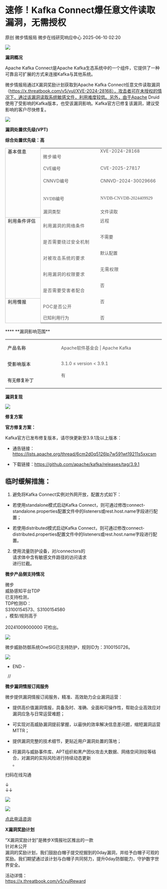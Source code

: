 #  速修！Kafka Connect爆任意文件读取漏洞，无需授权  
原创 微步情报局  微步在线研究响应中心   2025-06-10 02:20  
  
![](https://mmbiz.qpic.cn/mmbiz_png/fFyp1gWjicMKNkm4Pg1Ed6nv0proxQLEKJ2CUCIficfAwKfClJ84puialc9eER0oaibMn1FDUpibeK1t1YvgZcLYl3A/640?wx_fmt=png&wxfrom=5&wx_lazy=1&wx_co=1 "")  
  
  
**漏洞概况**  
  
  
  
Apache Kafka Connect是Apache Kafka生态系统中的一个组件，它提供了一种可靠且可扩展的方式来连接Kafka与其他系统。  
  
微步情报局通过X漏洞奖励计划获取到Apache Kafka Connect任意文件读取漏洞（https://x.threatbook.com/v5/vul/XVE-2024-28168），攻击者可在未授权的情况下，通过该漏洞读取系统敏感文件，利用难度较低。另外，由于Apache Druid 使用了受影响的Kafka版本，也受该漏洞影响。Kafka官方已修复该漏洞，建议受影响的客户尽快修复。  
  
![](https://mmbiz.qpic.cn/mmbiz_png/fFyp1gWjicMJAGnGMY6libdLENlD3kdoibFN3FoaXJI0c5LQVNa4KWnicvsKJgXMYRmpEbiaAibMztMDTibx7Qs5VGT1A/640?wx_fmt=png&from=appmsg "")  
  
  
**漏洞处置优先级(VPT)**  
  
  
  
**综合处置优先级：高**  
<table><tbody><tr style="-webkit-tap-highlight-color: transparent;margin: 0px;padding: 0px;outline: 0px;max-width: 100%;box-sizing: border-box !important;overflow-wrap: break-word !important;height: 31.0667px;visibility: visible;"><td rowspan="5" data-colwidth="110" width="110" style="-webkit-tap-highlight-color: transparent;margin: 0px;padding: 0px 7.2px;outline: 0px;overflow-wrap: break-word !important;word-break: break-all;hyphens: auto;border: 0.666667px solid rgb(191, 191, 191);max-width: 100%;box-sizing: border-box !important;vertical-align: top;visibility: visible;"><p style="-webkit-tap-highlight-color: transparent;margin: 0px;padding: 0px;outline: 0px;max-width: 100%;box-sizing: border-box !important;overflow-wrap: break-word !important;clear: both;min-height: 1em;visibility: visible;"><span style="-webkit-tap-highlight-color: transparent;margin: 0px;padding: 0px;outline: 0px;max-width: 100%;box-sizing: border-box !important;overflow-wrap: break-word !important;color: rgb(84, 84, 84);font-size: 14px;letter-spacing: 1px;visibility: visible;"><strong style="-webkit-tap-highlight-color: transparent;margin: 0px;padding: 0px;outline: 0px;max-width: 100%;box-sizing: border-box !important;overflow-wrap: break-word !important;visibility: visible;"><span leaf="">基本信息</span></strong></span><o:p style="-webkit-tap-highlight-color: transparent;margin: 0px;padding: 0px;outline: 0px;max-width: 100%;box-sizing: border-box !important;overflow-wrap: break-word !important;visibility: visible;"></o:p></p></td><td data-colwidth="188" width="158.33333333333334" style="padding: 0px 7.2px;outline: 0px;word-break: break-all;hyphens: auto;border-width: 0.666667px;border-color: rgb(191, 191, 191);vertical-align: top;"><p style="outline: 0px;"><span style="outline: 0px;color: rgb(84, 84, 84);letter-spacing: 1px;font-size: 14px;"><span leaf=""><span textstyle="" style="font-size: 14px;color: rgb(84, 84, 84);font-weight: normal;">微步编号</span></span></span><o:p style="outline: 0px;"></o:p></p></td><td data-colwidth="229" width="88" style="padding: 0px 7.2px;outline: 0px;word-break: break-all;hyphens: auto;border-width: 0.666667px;border-color: rgb(191, 191, 191);vertical-align: top;"><span style="font-size: 14px;color: rgb(84, 84, 84);" data-pm-slice="2 2 [&#34;table&#34;,{&#34;interlaced&#34;:null,&#34;align&#34;:null,&#34;class&#34;:null,&#34;style&#34;:&#34;width:557px;&#34;},&#34;table_body&#34;,null,&#34;table_row&#34;,{&#34;class&#34;:null,&#34;style&#34;:&#34;outline: 0px;height: 31.0667px;&#34;},&#34;table_cell&#34;,{&#34;colspan&#34;:1,&#34;rowspan&#34;:1,&#34;colwidth&#34;:[261],&#34;width&#34;:&#34;88&#34;,&#34;valign&#34;:null,&#34;align&#34;:null,&#34;style&#34;:&#34;padding: 0px 7.2px;outline: 0px;word-break: break-all;hyphens: auto;border-width: 0.666667px;border-color: rgb(191, 191, 191);vertical-align: top;&#34;},&#34;para&#34;,{&#34;tagName&#34;:&#34;p&#34;,&#34;attributes&#34;:{},&#34;namespaceURI&#34;:&#34;http://www.w3.org/1999/xhtml&#34;}]"><span leaf=""><span textstyle="" style="font-size: 14px;color: rgb(84, 84, 84);font-weight: normal;">XVE-</span></span><span leaf=""><span textstyle="" style="font-size: 14px;color: rgb(84, 84, 84);font-weight: normal;">2024-</span></span><span leaf=""><span textstyle="" style="font-size: 14px;color: rgb(84, 84, 84);font-weight: normal;">28168</span></span></span></td></tr><tr><td data-colwidth="188"><section><span leaf=""><span textstyle="" style="font-size: 14px;color: rgb(84, 84, 84);font-weight: normal;">CVE编号</span></span></section></td><td data-colwidth="229"><section><span leaf=""><span textstyle="" style="font-size: 14px;color: rgb(84, 84, 84);font-weight: normal;">C</span></span><span leaf=""><span textstyle="" style="font-size: 14px;color: rgb(84, 84, 84);font-weight: normal;">VE-2025-27817</span></span></section></td></tr><tr><td data-colwidth="188"><section><span leaf=""><span textstyle="" style="font-size: 14px;color: rgb(84, 84, 84);">C</span></span><span style="color: rgb(84, 84, 84);font-size: 14px;letter-spacing: 0.544px;"><span leaf=""><span textstyle="" style="font-size: 14px;color: rgb(84, 84, 84);">NNVD编号</span></span></span></section></td><td data-colwidth="229"><p><span leaf=""><span textstyle="" style="font-size: 14px;color: rgb(84, 84, 84);">CNNVD-2024-30029666</span></span></p></td></tr><tr><td data-colwidth="188"><p data-pm-slice="0 0 []"><span style="mso-spacerun:&#39;yes&#39;;font-family:微软雅黑;font-size:10.5000pt;mso-font-kerning:0.0000pt;"><font face="微软雅黑"><span leaf=""><span textstyle="" style="font-size: 14px;color: rgb(84, 84, 84);">NVDB编号</span></span></font></span></p></td><td data-colwidth="229"><p data-pm-slice="0 0 []"><span style="mso-spacerun:&#39;yes&#39;;font-family:微软雅黑;font-size:10.5000pt;"><font face="微软雅黑"><span leaf=""><span textstyle="" style="font-size: 14px;color: rgb(84, 84, 84);">NVDB-CNVDB-2024409929</span></span></font></span></p></td></tr><tr style="-webkit-tap-highlight-color: transparent;margin: 0px;padding: 0px 7.2px;outline: 0px;max-width: 100%;box-sizing: border-box !important;overflow-wrap: break-word !important;word-break: break-all;hyphens: auto;border-width: 0.666667px;border-color: rgb(191, 191, 191);vertical-align: top;height: 31.0667px;"><td data-colwidth="188"><section><span leaf=""><span textstyle="" style="font-size: 14px;color: rgb(84, 84, 84);font-weight: normal;">漏洞类型</span></span></section></td><td data-colwidth="229"><section><span leaf=""><span textstyle="" style="font-size: 14px;color: rgb(84, 84, 84);">文件读取</span></span></section></td></tr><tr style="-webkit-tap-highlight-color: transparent;margin: 0px;padding: 0px;outline: 0px;max-width: 100%;box-sizing: border-box !important;overflow-wrap: break-word !important;height: 31.0667px;"><td rowspan="5" data-colwidth="110" width="135" style="-webkit-tap-highlight-color: transparent;margin: 0px;padding: 0px 7.2px;outline: 0px;overflow-wrap: break-word !important;word-break: break-all;hyphens: auto;border: 0.666667px solid rgb(191, 191, 191);max-width: 100%;box-sizing: border-box !important;vertical-align: top;"><p style="-webkit-tap-highlight-color: transparent;margin: 0px;padding: 0px;outline: 0px;max-width: 100%;box-sizing: border-box !important;overflow-wrap: break-word !important;clear: both;min-height: 1em;"><strong style="-webkit-tap-highlight-color: transparent;margin: 0px;padding: 0px;outline: 0px;max-width: 100%;box-sizing: border-box !important;overflow-wrap: break-word !important;"><span style="-webkit-tap-highlight-color: transparent;margin: 0px;padding: 0px;outline: 0px;max-width: 100%;box-sizing: border-box !important;overflow-wrap: break-word !important;color: rgb(84, 84, 84);letter-spacing: 1px;font-size: 14px;"><span leaf="">利用条件评估</span></span></strong><o:p style="-webkit-tap-highlight-color: transparent;margin: 0px;padding: 0px;outline: 0px;max-width: 100%;box-sizing: border-box !important;overflow-wrap: break-word !important;"></o:p></p></td><td data-colwidth="188" width="158.33333333333334" style="padding: 0px 7.2px;outline: 0px;word-break: break-all;hyphens: auto;border-width: 0.666667px;border-color: rgb(191, 191, 191);vertical-align: top;"><p style="outline: 0px;"><span style="outline: 0px;color: rgb(84, 84, 84);letter-spacing: 1px;font-size: 14px;"><span leaf=""><span textstyle="" style="font-size: 14px;color: rgb(84, 84, 84);font-weight: normal;">利用漏洞的网络条件</span></span><span leaf=""><br/></span></span><o:p style="outline: 0px;"></o:p></p></td><td data-colwidth="229" width="221" style="padding: 0px 7.2px;outline: 0px;word-break: break-all;hyphens: auto;border-width: 0.666667px;border-color: rgb(191, 191, 191);vertical-align: top;"><span style="color: rgb(84, 84, 84);font-size: 14px;letter-spacing: 1px;"><span leaf=""><span textstyle="" style="font-size: 14px;color: rgb(84, 84, 84);font-weight: normal;">远程</span></span></span></td></tr><tr style="-webkit-tap-highlight-color: transparent;margin: 0px;padding: 0px;outline: 0px;max-width: 100%;box-sizing: border-box !important;overflow-wrap: break-word !important;height: 31.0667px;"><td data-colwidth="188" width="200" style="padding: 0px 7.2px;outline: 0px;word-break: break-all;hyphens: auto;border-width: 0.666667px;border-color: rgb(191, 191, 191);vertical-align: top;"><p style="outline: 0px;"><span style="outline: 0px;color: rgb(84, 84, 84);font-size: 14px;letter-spacing: 1px;"><span leaf=""><span textstyle="" style="font-size: 14px;color: rgb(84, 84, 84);font-weight: normal;">是否需要绕过安全机制</span></span></span><o:p style="outline: 0px;"></o:p></p></td><td data-colwidth="229" width="221" style="padding: 0px 7.2px;outline: 0px;word-break: break-all;hyphens: auto;border-width: 0.666667px;border-color: rgb(191, 191, 191);vertical-align: top;"><span style="font-size: 14px;color: rgb(84, 84, 84);"><span leaf=""><span textstyle="" style="font-size: 14px;color: rgb(84, 84, 84);font-weight: normal;">不需要</span></span></span></td></tr><tr style="-webkit-tap-highlight-color: transparent;margin: 0px;padding: 0px;outline: 0px;max-width: 100%;box-sizing: border-box !important;overflow-wrap: break-word !important;height: 27px;"><td data-colwidth="188" width="200" style="padding: 0px 7.2px;outline: 0px;word-break: break-all;hyphens: auto;border-width: 0.666667px;border-color: rgb(191, 191, 191);vertical-align: top;"><p style="outline: 0px;"><span style="outline: 0px;color: rgb(84, 84, 84);letter-spacing: 1px;font-size: 14px;"><span leaf=""><span textstyle="" style="font-size: 14px;color: rgb(84, 84, 84);font-weight: normal;">对被攻击系统的要求</span></span><span leaf=""><br/></span></span><o:p style="outline: 0px;"></o:p></p></td><td data-colwidth="229" width="221" style="padding: 0px 7.2px;outline: 0px;word-break: break-all;hyphens: auto;border-width: 0.666667px;border-color: rgb(191, 191, 191);vertical-align: top;"><section><span leaf=""><span textstyle="" style="font-size: 14px;color: rgb(84, 84, 84);">默认配置</span></span></section></td></tr><tr style="-webkit-tap-highlight-color: transparent;margin: 0px;padding: 0px;outline: 0px;max-width: 100%;box-sizing: border-box !important;overflow-wrap: break-word !important;height: 27px;"><td data-colwidth="188" width="200" style="padding: 0px 7.2px;outline: 0px;word-break: break-all;hyphens: auto;border-width: 0.666667px;border-color: rgb(191, 191, 191);vertical-align: top;"><p style="outline: 0px;"><span style="outline: 0px;color: rgb(84, 84, 84);font-size: 14px;letter-spacing: 1px;"><span leaf=""><span textstyle="" style="font-size: 14px;color: rgb(84, 84, 84);font-weight: normal;">利用漏洞的权限要求</span></span></span><o:p style="outline: 0px;"></o:p></p></td><td data-colwidth="229" width="221" style="padding: 0px 7.2px;outline: 0px;word-break: break-all;hyphens: auto;border-width: 0.666667px;border-color: rgb(191, 191, 191);vertical-align: top;"><span style="color: rgb(84, 84, 84);font-size: 14px;letter-spacing: 1px;"><span leaf=""><span textstyle="" style="font-size: 14px;color: rgb(84, 84, 84);font-weight: normal;">无需权限</span></span></span></td></tr><tr style="-webkit-tap-highlight-color: transparent;margin: 0px;padding: 0px;outline: 0px;max-width: 100%;box-sizing: border-box !important;overflow-wrap: break-word !important;height: 27px;"><td data-colwidth="188" width="200" style="padding: 0px 7.2px;outline: 0px;word-break: break-all;hyphens: auto;border-width: 0.666667px;border-color: rgb(191, 191, 191);vertical-align: top;"><p style="outline: 0px;"><span style="outline: 0px;color: rgb(84, 84, 84);letter-spacing: 1px;font-size: 14px;"><span leaf=""><span textstyle="" style="font-size: 14px;color: rgb(84, 84, 84);font-weight: normal;">是否需要受害者配合</span></span></span><o:p style="outline: 0px;"></o:p></p></td><td data-colwidth="229" width="88" style="padding: 0px 7.2px;outline: 0px;word-break: break-all;hyphens: auto;border-width: 0.666667px;border-color: rgb(191, 191, 191);vertical-align: top;"><span style="font-size: 14px;color: rgb(84, 84, 84);"><span leaf=""><span textstyle="" style="font-size: 14px;color: rgb(84, 84, 84);font-weight: normal;">否</span></span></span></td></tr><tr style="-webkit-tap-highlight-color: transparent;margin: 0px;padding: 0px;outline: 0px;max-width: 100%;box-sizing: border-box !important;overflow-wrap: break-word !important;height: 27.2px;"><td rowspan="2" data-colwidth="110" width="115" style="-webkit-tap-highlight-color: transparent;margin: 0px;padding: 0px 7.2px;outline: 0px;overflow-wrap: break-word !important;word-break: break-all;hyphens: auto;border: 0.666667px solid rgb(191, 191, 191);max-width: 100%;box-sizing: border-box !important;vertical-align: top;"><p style="-webkit-tap-highlight-color: transparent;margin: 0px;padding: 0px;outline: 0px;max-width: 100%;box-sizing: border-box !important;overflow-wrap: break-word !important;clear: both;min-height: 1em;"><strong style="-webkit-tap-highlight-color: transparent;margin: 0px;padding: 0px;outline: 0px;max-width: 100%;box-sizing: border-box !important;overflow-wrap: break-word !important;"><span style="-webkit-tap-highlight-color: transparent;margin: 0px;padding: 0px;outline: 0px;max-width: 100%;box-sizing: border-box !important;overflow-wrap: break-word !important;color: rgb(84, 84, 84);letter-spacing: 1px;font-size: 14px;"><span leaf="">利用情报</span></span></strong><o:p style="-webkit-tap-highlight-color: transparent;margin: 0px;padding: 0px;outline: 0px;max-width: 100%;box-sizing: border-box !important;overflow-wrap: break-word !important;"></o:p></p></td><td data-colwidth="188" width="158.33333333333334" style="padding: 0px 7.2px;outline: 0px;word-break: break-all;hyphens: auto;border-width: 0.666667px;border-color: rgb(191, 191, 191);vertical-align: top;"><p style="outline: 0px;"><span style="outline: 0px;color: rgb(84, 84, 84);font-size: 14px;letter-spacing: 1px;"><span leaf=""><span textstyle="" style="font-size: 14px;color: rgb(84, 84, 84);font-weight: normal;">POC是否公开</span></span></span><o:p style="outline: 0px;"></o:p></p></td><td data-colwidth="229" width="88" style="padding: 0px 7.2px;outline: 0px;word-break: break-all;hyphens: auto;border-width: 0.666667px;border-color: rgb(191, 191, 191);vertical-align: top;height: 27.2px;"><section><span leaf=""><span textstyle="" style="font-size: 14px;color: rgb(84, 84, 84);">否</span></span></section></td></tr><tr style="-webkit-tap-highlight-color: transparent;margin: 0px;padding: 0px 7.2px;outline: 0px;max-width: 100%;box-sizing: border-box !important;overflow-wrap: break-word !important;word-break: break-all;hyphens: auto;border-width: 0.666667px;border-color: rgb(191, 191, 191);vertical-align: top;height: 27.2px;"><td data-colwidth="188" width="180" style="padding: 0px 7.2px;outline: 0px;word-break: break-all;hyphens: auto;border-width: 0.666667px;border-color: rgb(191, 191, 191);vertical-align: top;"><span style="outline: 0px;font-size: 14px;color: rgb(84, 84, 84);"><span leaf=""><span textstyle="" style="font-size: 14px;color: rgb(84, 84, 84);font-weight: normal;">已知利用行为</span></span><span leaf=""><br/></span></span></td><td data-colwidth="229" width="222" style="padding: 0px 7.2px;outline: 0px;word-break: break-all;hyphens: auto;border-width: 0.666667px;border-color: rgb(191, 191, 191);vertical-align: top;height: 27px;"><section style="margin-bottom: 0px;"><span leaf=""><span textstyle="" style="font-size: 14px;color: rgb(84, 84, 84);font-weight: normal;">否</span></span></section></td></tr></tbody></table>  
****  
**漏洞影响范围**  
  
  
  
<table><tbody><tr style="outline: 0px;height: 33.2px;"><td data-colwidth="148" width="152" style="padding: 0px 7.2px;outline: 0px;word-break: break-all;hyphens: auto;border-width: 0.666667px;border-color: rgb(191, 191, 191);vertical-align: top;"><p style="outline: 0px;"><strong style="outline: 0px;"><span style="outline: 0px;color: rgb(84, 84, 84);letter-spacing: 1px;font-size: 14px;"><span leaf="">产品名称</span></span></strong><o:p style="outline: 0px;"></o:p></p></td><td data-colwidth="398" width="346" style="padding: 0px 7.2px;outline: 0px;word-break: break-all;hyphens: auto;border-width: 0.666667px;border-color: rgb(191, 191, 191);vertical-align: top;"><p><span leaf=""><span textstyle="" style="font-size: 14px;color: rgb(84, 84, 84);">Apache软件基金会 | Apache Kafka</span></span></p></td></tr><tr style="outline: 0px;height: 27px;"><td data-colwidth="148" width="172" style="padding: 0px 7.2px;outline: 0px;word-break: break-all;hyphens: auto;border-width: 0.666667px;border-color: rgb(191, 191, 191);vertical-align: top;"><p style="outline: 0px;"><strong style="outline: 0px;"><span style="outline: 0px;color: rgb(84, 84, 84);letter-spacing: 1px;font-size: 14px;"><span leaf="">受影响版本</span></span></strong><o:p style="outline: 0px;"></o:p></p></td><td data-colwidth="398" width="346" style="padding: 0px 7.2px;outline: 0px;word-break: break-all;hyphens: auto;border-width: 0.666667px;border-color: rgb(191, 191, 191);vertical-align: top;"><p><span leaf=""><span textstyle="" style="font-size: 14px;color: rgb(84, 84, 84);">3.1.0 ≤ version &lt; 3.9.1</span></span></p></td></tr><tr style="outline: 0px;height: 27px;"><td data-colwidth="148" width="172" style="padding: 0px 7.2px;outline: 0px;word-break: break-all;hyphens: auto;border-width: 0.666667px;border-color: rgb(191, 191, 191);vertical-align: top;"><p data-pm-slice="0 0 []"><span style=""><font face="微软雅黑"><span leaf=""><span textstyle="" style="font-size: 14px;color: rgb(84, 84, 84);font-weight: bold;">有无修复补丁</span></span></font></span><o:p style="outline: 0px;"></o:p></p></td><td data-colwidth="398" width="346" style="padding: 0px 7.2px;outline: 0px;word-break: break-all;hyphens: auto;border-width: 0.666667px;border-color: rgb(191, 191, 191);vertical-align: top;"><span style="letter-spacing: 0.578px;font-size: 14px;color: rgb(84, 84, 84);"><span leaf="">有</span></span></td></tr></tbody></table>  
  
**漏洞复现**  
  
  
  
  
![](https://mmbiz.qpic.cn/mmbiz_png/fFyp1gWjicMJAGnGMY6libdLENlD3kdoibFXlO5Ds40l39AVB4lLw3on4GfhzvukZJ7GzWwgve89fqDiaqwdZ4icx6A/640?wx_fmt=png&from=appmsg "")  
  
  
**修复方案**  
  
  
  
  
**官方修复方案：**  
  
Kafka官方已发布修复版本，请尽快更新至3.9.1及以上版本：  
- 通告链接：https://lists.apache.org/thread/6cm2d0q5126lp7w591wt19211s5xxcsm  
  
- 下载链接：https://github.com/apache/kafka/releases/tag/3.9.1  
  
## 临时缓解措施：  
  
1. 避免将Kafka Connect实例对外网开放，配置方式如下：  
- 若使用standalone模式启动Kafka Connect，则可通过修改connect-standalone.properties配置文件中的listeners或rest.host.name字段进行配置；  
  
- 若使用distributed模式启动Kafka Connect，则可通过修改connect-distributed.properties配置文件中的listeners或rest.host.name字段进行配置。  
  
2. 使用流量防护设备，对/connectors的  
请求体中含有敏感文件路径的访问请求  
进行拦截。  
  
  
**微步产品侧支持情况**  
  
  
  
微步  
威胁感知平台TDP   
已支持检测，  
TDP检测ID：  
S3100154573、S3100154580  
，模型/规则高于  
   
20241009000000 可检出。  
  
![](https://mmbiz.qpic.cn/mmbiz_png/fFyp1gWjicMJAGnGMY6libdLENlD3kdoibFUf7C57zjIcUhwk87pvRneUG3aouA8sJWrH9FA3H8ibDFA4eURs6LyaA/640?wx_fmt=png&from=appmsg "")  
  
微步威胁防御系统OneSIG已支持防护，规则ID为：3100150726。  
  
![](https://mmbiz.qpic.cn/mmbiz_png/fFyp1gWjicMJAGnGMY6libdLENlD3kdoibF8sDnPFunoYF0IegXOMPVw7HpcDdz4Ak8kHea8qjslCmIBWu8TyibgtQ/640?wx_fmt=png&from=appmsg "")  
  
  
  
- END -  
  
  
  //    
  
**微步漏洞情报订阅服务**  
  
  
微步提供漏洞情报订阅服务，精准、高效助力企业漏洞运营：  
- 提供高价值漏洞情报，具备及时、准确、全面和可操作性，帮助企业高效应对漏洞应急与日常运营难题；  
  
- 可实现对高威胁漏洞提前掌握，以最快的效率解决信息差问题，缩短漏洞运营MTTR；  
  
- 提供漏洞完整的技术细节，更贴近用户漏洞处置的落地；  
  
- 将漏洞与威胁事件库、APT组织和黑产团伙攻击大数据、网络空间测绘等结合，对漏洞的实际风险进行持续动态更新  
。  
  
  
扫码在线沟通  
  
↓  
↓↓  
  
![](https://mmbiz.qpic.cn/mmbiz_png/Yv6ic9zgr5hQl5bZ5Mx6PTAQg6tGLiciarvXajTdDnQiacxmwJFZ0D3ictBOmuYyRk99bibwZV49wbap77LibGQHdQPtA/640?wx_fmt=png&wxfrom=5&wx_lazy=1&wx_co=1 "")  
  
![](https://mmbiz.qpic.cn/mmbiz_png/Yv6ic9zgr5hTIdM9koHZFkrtYe5WU5rHxSDicbiaNFjEBAs1rojKGviaJGjOGd9KwKzN4aSpnNZDA5UWpY2E0JAnNg/640?wx_fmt=png&wxfrom=5&wx_lazy=1&wx_co=1 "")  
  
  
[点此电话咨询]()  
  
  
  
  
**X漏洞奖励计划**  
  
  
“X漏洞奖励计划”是微步X情报社区推出的一款  
针对未公开  
漏洞的奖励计划，我们鼓励白帽子提交挖掘到的0day漏洞，并给予白帽子可观的奖励。我们期望通过该计划与白帽子共同努力，提升0day防御能力，守护数字世界安全。  
  
活动详情：  
https://x.threatbook.com/v5/vulReward  
  
  
  
  
